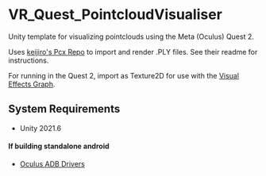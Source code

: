# VR_Quest_PointcloudVisualiser
Unity template for visualizing pointclouds using the Meta (Oculus) Quest 2.

Uses [keijiro's Pcx Repo](https://github.com/keijiro/Pcx) to import and render .PLY files.
See their readme for instructions.

For running in the Quest 2, import as Texture2D for use with the [Visual Effects Graph](https://unity.com/visual-effect-graph).

System Requirements
-------------------
- Unity 2021.6

#### If building standalone android
- [Oculus ADB Drivers](https://developer.oculus.com/downloads/package/oculus-adb-drivers/?locale=en_GB)

